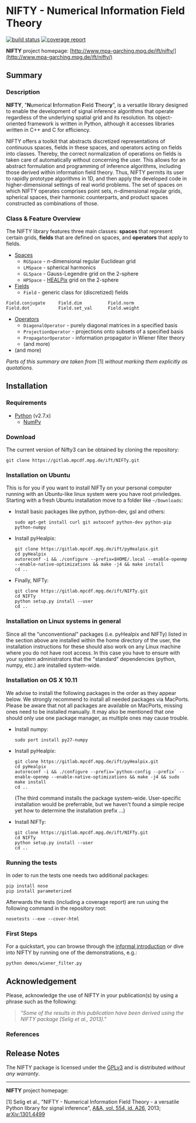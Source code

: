 NIFTY - Numerical Information Field Theory
==========================================
[![build status](https://gitlab.mpcdf.mpg.de/ift/NIFTy/badges/master/build.svg)](https://gitlab.mpcdf.mpg.de/ift/NIFTy/commits/master)
[![coverage report](https://gitlab.mpcdf.mpg.de/ift/NIFTy/badges/master/coverage.svg)](https://gitlab.mpcdf.mpg.de/ift/NIFTy/commits/master)

**NIFTY** project homepage:
[http://www.mpa-garching.mpg.de/ift/nifty/](http://www.mpa-garching.mpg.de/ift/nifty/)

Summary
-------

### Description

**NIFTY**, "**N**umerical **I**nformation **F**ield **T**heor**y**", is
a versatile library designed to enable the development of signal
inference algorithms that operate regardless of the underlying spatial
grid and its resolution. Its object-oriented framework is written in
Python, although it accesses libraries written in C++ and C for
efficiency.

NIFTY offers a toolkit that abstracts discretized representations of
continuous spaces, fields in these spaces, and operators acting on
fields into classes. Thereby, the correct normalization of operations on
fields is taken care of automatically without concerning the user. This
allows for an abstract formulation and programming of inference
algorithms, including those derived within information field theory.
Thus, NIFTY permits its user to rapidly prototype algorithms in 1D, and
then apply the developed code in higher-dimensional settings of real
world problems. The set of spaces on which NIFTY operates comprises
point sets, *n*-dimensional regular grids, spherical spaces, their
harmonic counterparts, and product spaces constructed as combinations of
those.

### Class & Feature Overview

The NIFTY library features three main classes: **spaces** that represent
certain grids, **fields** that are defined on spaces, and **operators**
that apply to fields.

-   [Spaces](http://www.mpa-garching.mpg.de/ift/nifty/space.html)
    -   `RGSpace` - *n*-dimensional regular Euclidean grid
    -   `LMSpace` - spherical harmonics
    -   `GLSpace` - Gauss-Legendre grid on the 2-sphere
    -   `HPSpace` - [HEALPix](http://sourceforge.net/projects/healpix/)
        grid on the 2-sphere
-   [Fields](http://www.mpa-garching.mpg.de/ift/nifty/field.html)
    -   `Field` - generic class for (discretized) fields

<!-- -->

    Field.conjugate     Field.dim          Field.norm
    Field.dot           Field.set_val      Field.weight

-   [Operators](http://www.mpa-garching.mpg.de/ift/nifty/operator.html)
    -   `DiagonalOperator` - purely diagonal matrices in a specified
        basis
    -   `ProjectionOperator` - projections onto subsets of a specified
        basis
    -   `PropagatorOperator` - information propagator in Wiener filter
        theory
    -   (and more)
-   (and more)

*Parts of this summary are taken from* [1] *without marking them
explicitly as quotations.*

Installation
------------

### Requirements

-   [Python](http://www.python.org/) (v2.7.x)
    -   [NumPy](http://www.numpy.org/)

### Download

The current version of Nifty3 can be obtained by cloning the repository:

    git clone https://gitlab.mpcdf.mpg.de/ift/NIFTy.git

### Installation on Ubuntu

This is for you if you want to install NIFTy on your personal computer
running with an Ubuntu-like linux system were you have root priviledges.
Starting with a fresh Ubuntu installation move to a folder like
`~/Downloads`:

-   Install basic packages like python, python-dev, gsl and others:

        sudo apt-get install curl git autoconf python-dev python-pip python-numpy

-   Install pyHealpix:

        git clone https://gitlab.mpcdf.mpg.de/ift/pyHealpix.git
        cd pyHealpix
        autoreconf -i && ./configure --prefix=$HOME/.local --enable-openmp --enable-native-optimizations && make -j4 && make install
        cd ..

-   Finally, NIFTy:

        git clone https://gitlab.mpcdf.mpg.de/ift/NIFTy.git
        cd NIFTy
        python setup.py install --user
        cd ..

### Installation on Linux systems in general

Since all the "unconventional" packages (i.e. pyHealpix and NIFTy) listed in the
section above are installed
within the home directory of the user, the installation instructions for these
should also work on any Linux machine where you do not have root access.
In this case you have to ensure with your system administrators that the
"standard" dependencies (python, numpy, etc.) are installed system-wide.

### Installation on OS X 10.11

We advise to install the following packages in the order as they appear
below. We strongly recommend to install all needed packages via
MacPorts. Please be aware that not all packages are available on
MacPorts, missing ones need to be installed manually. It may also be
mentioned that one should only use one package manager, as multiple ones
may cause trouble.

-   Install numpy:

        sudo port install py27-numpy

-   Install pyHealpix:

        git clone https://gitlab.mpcdf.mpg.de/ift/pyHealpix.git
        cd pyHealpix
        autoreconf -i && ./configure --prefix=`python-config --prefix` --enable-openmp --enable-native-optimizations && make -j4 && sudo make install
        cd ..

    (The third command installs the package system-wide. User-specific
    installation would be preferrable, but we haven't found a simple recipe yet
    how to determine the installation prefix ...)

-   Install NIFTy:

        git clone https://gitlab.mpcdf.mpg.de/ift/NIFTy.git
        cd NIFTy
        python setup.py install --user
        cd ..

### Running the tests

In oder to run the tests one needs two additional packages:

    pip install nose
    pip install parameterized

Afterwards the tests (including a coverage report) are run using the following
command in the repository root:

    nosetests --exe --cover-html


### First Steps

For a quickstart, you can browse through the [informal
introduction](http://www.mpa-garching.mpg.de/ift/nifty/start.html) or
dive into NIFTY by running one of the demonstrations, e.g.:

    python demos/wiener_filter.py

Acknowledgement
---------------

Please, acknowledge the use of NIFTY in your publication(s) by using a
phrase such as the following:

> *"Some of the results in this publication have been derived using the
> NIFTY package [Selig et al., 2013]."*

### References

Release Notes
-------------

The NIFTY package is licensed under the
[GPLv3](http://www.gnu.org/licenses/gpl.html) and is distributed
*without any warranty*.

* * * * *

**NIFTY** project homepage:
[](http://www.mpa-garching.mpg.de/ift/nifty/)

[1] Selig et al., "NIFTY - Numerical Information Field Theory - a
versatile Python library for signal inference", [A&A, vol. 554, id.
A26](http://dx.doi.org/10.1051/0004-6361/201321236), 2013;
[arXiv:1301.4499](http://www.arxiv.org/abs/1301.4499)

